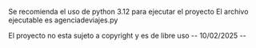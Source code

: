 Se recomienda el uso de python 3.12 para ejecutar el proyecto
El archivo ejecutable es agenciadeviajes.py

El proyecto no esta sujeto a copyright y es de libre uso -- 10/02/2025 --
